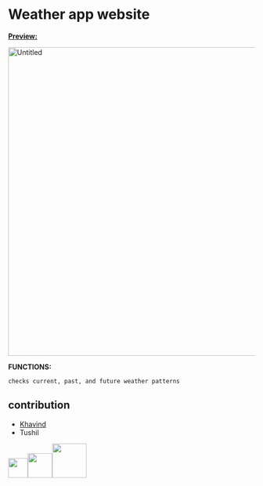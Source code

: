 # Weather app website

[**Preview:**](https://tushil-g.github.io/Weather_App/)

<img width="630" alt="Untitled" src="https://user-images.githubusercontent.com/122863540/229309388-856738a9-0920-4295-b7b9-9b13bbf71fff.png">

**FUNCTIONS:**

```
checks current, past, and future weather patterns
```

## contribution 
- [Khavind](https://github.com/Hemlesh18)
- Tushil

<img width="40px" src="https://upload.wikimedia.org/wikipedia/commons/thumb/6/61/HTML5_logo_and_wordmark.svg/800px-HTML5_logo_and_wordmark.svg.png"/><img width="50px" src="https://upload.wikimedia.org/wikipedia/commons/d/d5/CSS3_logo_and_wordmark.svg"/><img width="70px" src="https://upload.wikimedia.org/wikipedia/commons/thumb/b/ba/Javascript_badge.svg/1200px-Javascript_badge.svg.png"/>


